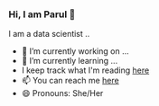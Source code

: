 ### Hi, I am Parul 👋


I am a data scientist ..

- 🔭 I’m currently working on ...
- 🌱 I’m currently learning ...
- I keep track what I'm reading [here](https://www.goodreads.com/user/show/21700166-parul)
- 📫 You can reach me [here](parul.pandey85@gmail.com)
- 😄 Pronouns: She/Her


